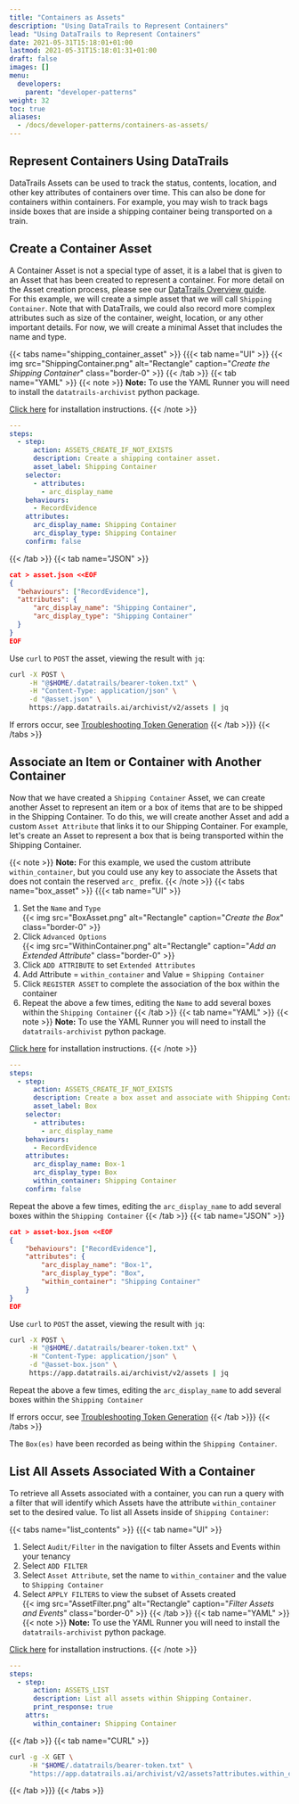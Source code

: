 ```yaml
---
title: "Containers as Assets"
description: "Using DataTrails to Represent Containers"
lead: "Using DataTrails to Represent Containers"
date: 2021-05-31T15:18:01+01:00
lastmod: 2021-05-31T15:18:01:31+01:00
draft: false
images: []
menu:
  developers:
    parent: "developer-patterns"
weight: 32
toc: true
aliases: 
  - /docs/developer-patterns/containers-as-assets/
---
```


## Represent Containers Using DataTrails

DataTrails Assets can be used to track the status, contents, location, and other key attributes of containers over time. This can also be done for containers within containers. For example, you may wish to track bags inside boxes that are inside a shipping container being transported on a train.

## Create a Container Asset

A Container Asset is not a special type of asset, it is a label that is given to an Asset that has been created to represent a container. For more detail on the Asset creation process, please see our [DataTrails Overview guide](/platform/overview/creating-an-asset/).<br>For this example, we will create a simple asset that we will call `Shipping Container`. Note that with DataTrails, we could also record more complex attributes such as size of the container, weight, location, or any other important details. For now, we will create a minimal Asset that includes the name and type.

{{< tabs name="shipping_container_asset" >}}
{{{< tab name="UI" >}}
{{< img src="ShippingContainer.png" alt="Rectangle" caption="<em>Create the Shipping Container</em>" class="border-0" >}}
{{< /tab >}}
{{< tab name="YAML" >}}
{{< note >}}
**Note:** To use the YAML Runner you will need to install the `datatrails-archivist` python package.

[Click here](https://python.datatrails.ai/runner/index.html) for installation instructions.
{{< /note >}}

```yaml
---
steps:
  - step:
      action: ASSETS_CREATE_IF_NOT_EXISTS
      description: Create a shipping container asset.
      asset_label: Shipping Container 
    selector: 
      - attributes: 
        - arc_display_name
    behaviours: 
      - RecordEvidence
    attributes: 
      arc_display_name: Shipping Container
      arc_display_type: Shipping Container
    confirm: false
```

{{< /tab >}}
{{< tab name="JSON" >}}

```json
cat > asset.json <<EOF
{
  "behaviours": ["RecordEvidence"],
  "attributes": {
      "arc_display_name": "Shipping Container",
      "arc_display_type": "Shipping Container"
  }
}
EOF
```

Use `curl` to `POST` the asset, viewing the result with `jq`:

```bash
curl -X POST \
     -H "@$HOME/.datatrails/bearer-token.txt" \
     -H "Content-Type: application/json" \
     -d "@asset.json" \
     https://app.datatrails.ai/archivist/v2/assets | jq
```

If errors occur, see [Troubleshooting Token Generation](../getting-access-tokens-using-app-registrations/#troubleshooting-token-generation)
{{< /tab >}}}
{{< /tabs >}}

## Associate an Item or Container with Another Container

Now that we have created a `Shipping Container` Asset, we can create another Asset to represent an item or a box of items that are to be shipped in the Shipping Container. To do this, we will create another Asset and add a custom `Asset Attribute` that links it to our Shipping Container. For example, let's create an Asset to represent a box that is being transported within the Shipping Container.

{{< note >}}
**Note:** For this example, we used the custom attribute `within_container`, but you could use any key to associate the Assets that does not contain the reserved `arc_` prefix.
{{< /note >}}
{{< tabs name="box_asset" >}}
{{{< tab name="UI" >}}
</br>

1. Set the `Name` and `Type`  
    {{< img src="BoxAsset.png" alt="Rectangle" caption="<em>Create the Box</em>" class="border-0" >}}
1. Click `Advanced Options`  
    {{< img src="WithinContainer.png" alt="Rectangle" caption="<em>Add an Extended Attribute</em>" class="border-0" >}}
1. Click `ADD ATTRIBUTE` to set `Extended Attributes`
1. Add Attribute = `within_container` and Value = `Shipping Container`
1. Click `REGISTER ASSET` to complete the association of the box within the container
1. Repeat the above a few times, editing the `Name` to add several boxes within the `Shipping Container`
{{< /tab >}}
{{< tab name="YAML" >}}
{{< note >}}
**Note:** To use the YAML Runner you will need to install the `datatrails-archivist` python package.

[Click here](https://python.datatrails.ai/runner/index.html) for installation instructions.
{{< /note >}}

```yaml
---
steps:
  - step:
      action: ASSETS_CREATE_IF_NOT_EXISTS
      description: Create a box asset and associate with Shipping Container.
      asset_label: Box 
    selector: 
      - attributes: 
        - arc_display_name
    behaviours: 
      - RecordEvidence
    attributes: 
      arc_display_name: Box-1
      arc_display_type: Box
      within_container: Shipping Container
    confirm: false
```

Repeat the above a few times, editing the `arc_display_name` to add several boxes within the `Shipping Container`
{{< /tab >}}
{{< tab name="JSON" >}}

```json
cat > asset-box.json <<EOF
{
    "behaviours": ["RecordEvidence"],
    "attributes": {
        "arc_display_name": "Box-1",
        "arc_display_type": "Box",
        "within_container": "Shipping Container"
    }
}
EOF
```

Use `curl` to `POST` the asset, viewing the result with `jq`:

```bash
curl -X POST \
     -H "@$HOME/.datatrails/bearer-token.txt" \
     -H "Content-Type: application/json" \
     -d "@asset-box.json" \
     https://app.datatrails.ai/archivist/v2/assets | jq
```

Repeat the above a few times, editing the `arc_display_name` to add several boxes within the `Shipping Container`

If errors occur, see [Troubleshooting Token Generation](../getting-access-tokens-using-app-registrations/#troubleshooting-token-generation)
{{< /tab >}}}
{{< /tabs >}}

The `Box(es)` have been recorded as being within the `Shipping Container`.

## List All Assets Associated With a Container

To retrieve all Assets associated with a container, you can run a query with a filter that will identify which Assets have the attribute `within_container` set to the desired value. To list all Assets inside of `Shipping Container`:

{{< tabs name="list_contents" >}}
{{{< tab name="UI" >}}
</br>

1. Select `Audit/Filter` in the navigation to filter Assets and Events within your tenancy
1. Select `ADD FILTER`
1. Select `Asset Attribute`, set the name to `within_container` and the value to `Shipping Container`
1. Select `APPLY FILTERS` to view the subset of Assets created  
    {{< img src="AssetFilter.png" alt="Rectangle" caption="<em>Filter Assets and Events</em>" class="border-0" >}}
{{< /tab >}}
{{< tab name="YAML" >}}
{{< note >}}
**Note:** To use the YAML Runner you will need to install the `datatrails-archivist` python package.

[Click here](https://python.datatrails.ai/runner/index.html) for installation instructions.
{{< /note >}}

```yaml
---
steps:
  - step:
      action: ASSETS_LIST
      description: List all assets within Shipping Container.
      print_response: true
    attrs:
      within_container: Shipping Container
```

{{< /tab >}}
{{< tab name="CURL" >}}

```bash
curl -g -X GET \
     -H "$HOME/.datatrails/bearer-token.txt" \
     "https://app.datatrails.ai/archivist/v2/assets?attributes.within_container=Shipping%20Container" | jq
```

{{< /tab >}}}
{{< /tabs >}}
